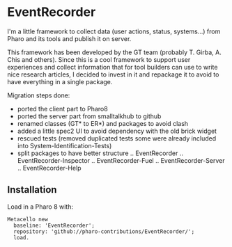 # EventRecorder
I'm a little framework to collect data (user actions, status, systems...) from Pharo and its tools and publish it on server.

This framework has been developed by the GT team (probably T. Girba, A. Chis and others). 
Since this is a cool framework to support user experiences and collect information that for tool builders
can use to write nice research articles, I decided to invest in it and repackage it to avoid to have everything in a single package.

Migration steps done:

- ported the client part to Pharo8
- ported the server part from smalltalkhub to github
- renamed classes (GT* to ER*) and packages to avoid clash
- added a little spec2 UI to avoid dependency with the old brick widget
- rescued tests (removed duplicated tests some were already included into System-Identification-Tests)
- split packages to have better structure
.. EventRecorder
.. EventRecorder-Inspector
.. EventRecorder-Fuel
.. EventRecorder-Server 
.. EventRecorder-Help

## Installation

Load in a Pharo 8 with:
~~~
Metacello new 
  baseline: 'EventRecorder'; 
  repository: 'github://pharo-contributions/EventRecorder/';
  load.
~~~
